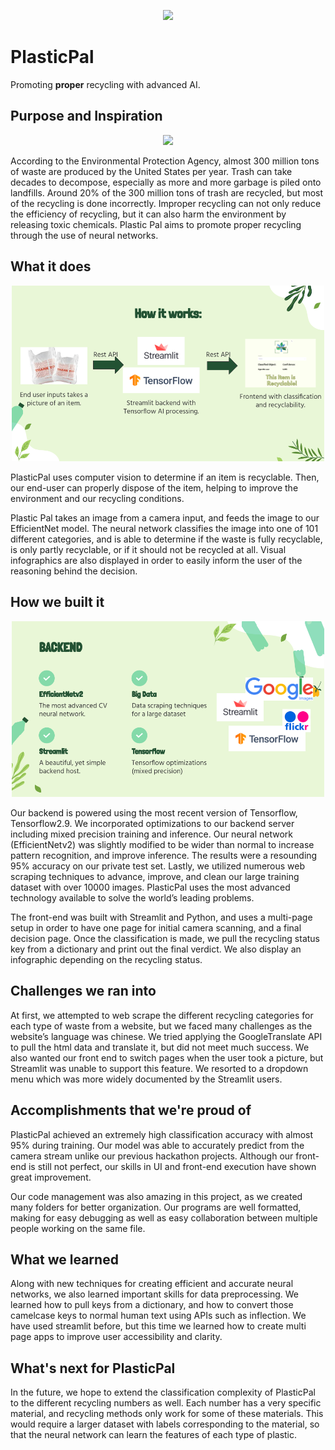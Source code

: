 <p align="center">
  <img src="https://github.com/frankchang1000/Poolesville/blob/main/docs/logo.png", width="250"/>
</p>

# PlasticPal

Promoting **proper** recycling with advanced AI.

## Purpose and Inspiration

<p align="center">
  <img src="https://github.com/frankchang1000/Poolesville/blob/main/docs/waste_statistics.png", width="500"/>
</p>

According to the Environmental Protection Agency, almost 300 million tons of waste are produced by the United States per year. Trash can take decades to decompose, especially as more and more garbage is piled onto landfills. Around 20% of the 300 million tons of trash are recycled, but most of the recycling is done incorrectly. Improper recycling can not only reduce the efficiency of recycling, but it can also harm the environment by releasing toxic chemicals. Plastic Pal aims to promote proper recycling through the use of neural networks.

## What it does

<p align="center">
  <img src="https://github.com/frankchang1000/PlasticPal/blob/main/docs/slides/07.png", width="500"/>
</p>

PlasticPal uses computer vision to determine if an item is recyclable. Then, our end-user can properly dispose of the item, helping to improve the environment and our recycling conditions.

Plastic Pal takes an image from a camera input, and feeds the image to our EfficientNet model. The neural network classifies the image into one of 101 different categories, and is able to determine if the waste is fully recyclable, is only partly recyclable, or if it should not be recycled at all. Visual infographics are also displayed in order to easily inform the user of the reasoning behind the decision.

## How we built it

<p align="center">
  <img src="https://github.com/frankchang1000/PlasticPal/blob/main/docs/slides/09.png", width="500"/>
</p>

Our backend is powered using the most recent version of Tensorflow, Tensorflow2.9. We incorporated optimizations to our backend server including mixed precision training and inference. Our neural network (EfficientNetv2) was slightly modified to be wider than normal to increase pattern recognition, and improve inference. The results were a resounding 95% accuracy on our private test set. Lastly, we utilized numerous web scraping techniques to advance, improve, and clean our large training dataset with over 10000 images. PlasticPal uses the most advanced technology available to solve the world’s leading problems.

The front-end was built with Streamlit and Python, and uses a multi-page setup in order to have one page for initial camera scanning, and a final decision page. Once the classification is made, we pull the recycling status key from a dictionary and print out the final verdict. We also display an infographic depending on the recycling status.

## Challenges we ran into

At first, we attempted to web scrape the different recycling categories for each type of waste from a website, but we faced many challenges as the website’s language was chinese. We tried applying the GoogleTranslate API to pull the html data and translate it, but did not meet much success. We also wanted our front end to switch pages when the user took a picture, but Streamlit was unable to support this feature. We resorted to a dropdown menu which was more widely documented by the Streamlit users.

## Accomplishments that we're proud of

PlasticPal achieved an extremely high classification accuracy with almost 95% during training. Our model was able to accurately predict from the camera stream unlike our previous hackathon projects. Although our front-end is still not perfect, our skills in UI and front-end execution have shown great improvement.

Our code management was also amazing in this project, as we created many folders for better organization. Our programs are well formatted, making for easy debugging as well as easy collaboration between multiple people working on the same file.

## What we learned

Along with new techniques for creating efficient and accurate neural networks, we also learned important skills for data preprocessing. We learned how to pull keys from a dictionary, and how to convert those camelcase keys to normal human text using APIs such as inflection. We have used streamlit before, but this time we learned how to create multi page apps to improve user accessibility and clarity.

## What's next for PlasticPal

In the future, we hope to extend the classification complexity of PlasticPal to the different recycling numbers as well. Each number has a very specific material, and recycling methods only work for some of these materials. This would require a larger dataset with labels corresponding to the material, so that the neural network can learn the features of each type of plastic.
